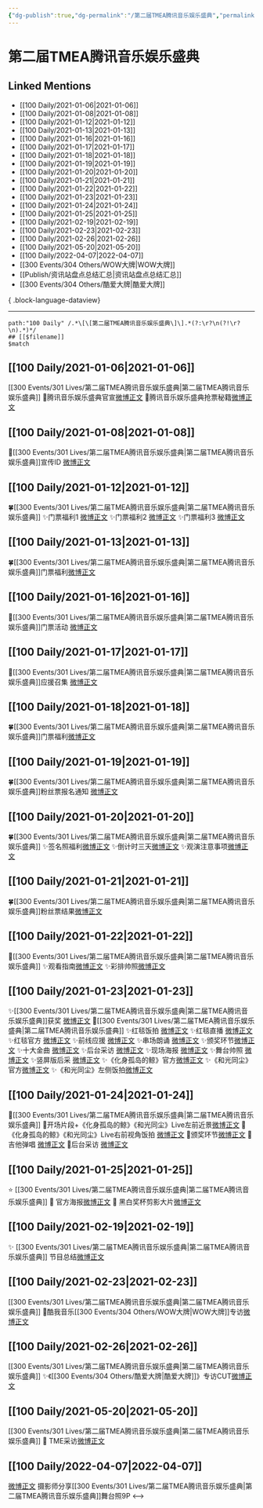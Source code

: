 ```yaml
---
{"dg-publish":true,"dg-permalink":"/第二届TMEA腾讯音乐娱乐盛典","permalink":"/第二届TMEA腾讯音乐娱乐盛典/","title":"2020 TMEA","tags":[null],"created":"2022-11-21T00:25:47.000+08:00","updated":"2023-04-10T16:30:49.000+08:00"}
---
```


# 第二届TMEA腾讯音乐娱乐盛典

## Linked Mentions
- [[100 Daily/2021-01-06\|2021-01-06]]
- [[100 Daily/2021-01-08\|2021-01-08]]
- [[100 Daily/2021-01-12\|2021-01-12]]
- [[100 Daily/2021-01-13\|2021-01-13]]
- [[100 Daily/2021-01-16\|2021-01-16]]
- [[100 Daily/2021-01-17\|2021-01-17]]
- [[100 Daily/2021-01-18\|2021-01-18]]
- [[100 Daily/2021-01-19\|2021-01-19]]
- [[100 Daily/2021-01-20\|2021-01-20]]
- [[100 Daily/2021-01-21\|2021-01-21]]
- [[100 Daily/2021-01-22\|2021-01-22]]
- [[100 Daily/2021-01-23\|2021-01-23]]
- [[100 Daily/2021-01-24\|2021-01-24]]
- [[100 Daily/2021-01-25\|2021-01-25]]
- [[100 Daily/2021-02-19\|2021-02-19]]
- [[100 Daily/2021-02-23\|2021-02-23]]
- [[100 Daily/2021-02-26\|2021-02-26]]
- [[100 Daily/2021-05-20\|2021-05-20]]
- [[100 Daily/2022-04-07\|2022-04-07]]
- [[300 Events/304 Others/WOW大牌\|WOW大牌]]
- [[Publish/资讯站盘点总结汇总\|资讯站盘点总结汇总]]
- [[300 Events/304 Others/酷爱大牌\|酷爱大牌]]

{ .block-language-dataview}

---

```expander
path:"100 Daily" /.*\[\[第二届TMEA腾讯音乐娱乐盛典\]\].*(?:\r?\n(?!\r?\n).*)*/
## [[$filename]]
$match
```
## [[100 Daily/2021-01-06\|2021-01-06]]
[[300 Events/301 Lives/第二届TMEA腾讯音乐娱乐盛典\|第二届TMEA腾讯音乐娱乐盛典]]
🧣腾讯音乐娱乐盛典官宣[微博正文](https://m.weibo.cn/6466290670/4590331746326612)
🧣腾讯音乐娱乐盛典抢票秘籍[微博正文](https://m.weibo.cn/6466290670/4590415913949970)
## [[100 Daily/2021-01-08\|2021-01-08]]
🌟[[300 Events/301 Lives/第二届TMEA腾讯音乐娱乐盛典\|第二届TMEA腾讯音乐娱乐盛典]]宣传ID [微博正文](https://m.weibo.cn/6466290670/4591100616258487)
## [[100 Daily/2021-01-12\|2021-01-12]]
🍀[[300 Events/301 Lives/第二届TMEA腾讯音乐娱乐盛典\|第二届TMEA腾讯音乐娱乐盛典]]
✨门票福利1 [微博正文](https://m.weibo.cn/6466290670/4592558724096521)
✨门票福利2 [微博正文](https://m.weibo.cn/6466290670/4592669144124419)
✨门票福利3 [微博正文](https://m.weibo.cn/6466290670/4592669752044006)
## [[100 Daily/2021-01-13\|2021-01-13]]
🍀[[300 Events/301 Lives/第二届TMEA腾讯音乐娱乐盛典\|第二届TMEA腾讯音乐娱乐盛典]]门票福利[微博正文](https://m.weibo.cn/6466290670/4592856193040899)
## [[100 Daily/2021-01-16\|2021-01-16]]
🌟[[300 Events/301 Lives/第二届TMEA腾讯音乐娱乐盛典\|第二届TMEA腾讯音乐娱乐盛典]]门票活动 [微博正文](https://m.weibo.cn/6466290670/4593938554163980)
## [[100 Daily/2021-01-17\|2021-01-17]]
🌟[[300 Events/301 Lives/第二届TMEA腾讯音乐娱乐盛典\|第二届TMEA腾讯音乐娱乐盛典]]应援召集 [微博正文](https://m.weibo.cn/6466290670/4594480130299881)

## [[100 Daily/2021-01-18\|2021-01-18]]
🍀[[300 Events/301 Lives/第二届TMEA腾讯音乐娱乐盛典\|第二届TMEA腾讯音乐娱乐盛典]]门票福利[微博正文](https://m.weibo.cn/6466290670/4594811971572376)
## [[100 Daily/2021-01-19\|2021-01-19]]
🍀[[300 Events/301 Lives/第二届TMEA腾讯音乐娱乐盛典\|第二届TMEA腾讯音乐娱乐盛典]]粉丝票报名通知 [微博正文](https://weibo.com/6466290670/JDVcE3FfU)

## [[100 Daily/2021-01-20\|2021-01-20]]
🍀[[300 Events/301 Lives/第二届TMEA腾讯音乐娱乐盛典\|第二届TMEA腾讯音乐娱乐盛典]]
✨签名照福利[微博正文](https://m.weibo.cn/6466290670/4595516191802597)
✨倒计时三天[微博正文](https://m.weibo.cn/6466290670/4595483198369067)
✨观演注意事项[微博正文](https://m.weibo.cn/6466290670/4595576597140694)
## [[100 Daily/2021-01-21\|2021-01-21]]
🍀[[300 Events/301 Lives/第二届TMEA腾讯音乐娱乐盛典\|第二届TMEA腾讯音乐娱乐盛典]]粉丝票结果[微博正文](https://m.weibo.cn/6466290670/4595950418926964)
## [[100 Daily/2021-01-22\|2021-01-22]]
💫[[300 Events/301 Lives/第二届TMEA腾讯音乐娱乐盛典\|第二届TMEA腾讯音乐娱乐盛典]]
✨观看指南[微博正文](https://m.weibo.cn/6466290670/4596273850877921)
✨彩排帅照[微博正文](https://m.weibo.cn/6466290670/4596292648964297)
## [[100 Daily/2021-01-23\|2021-01-23]]
✨[[300 Events/301 Lives/第二届TMEA腾讯音乐娱乐盛典\|第二届TMEA腾讯音乐娱乐盛典]]获奖 [微博正文](https://m.weibo.cn/6466290670/4596665884082681)
🌟[[300 Events/301 Lives/第二届TMEA腾讯音乐娱乐盛典\|第二届TMEA腾讯音乐娱乐盛典]]
✨红毯饭拍 [微博正文](https://m.weibo.cn/6466290670/4596571536624100)
✨红毯直播 [微博正文](https://m.weibo.cn/6466290670/4596574707524655)
✨红毯官方 [微博正文](https://m.weibo.cn/6466290670/4596580077015347)
✨前线应援 [微博正文](https://m.weibo.cn/6466290670/4596578575198176)
✨串场朗诵 [微博正文](https://m.weibo.cn/6466290670/4596613160906439)
✨颁奖环节[微博正文](https://m.weibo.cn/6466290670/4596655545130703)
✨十大金曲 [微博正文](https://m.weibo.cn/6466290670/4596660166461666)
✨后台采访 [微博正文](https://m.weibo.cn/6466290670/4596658241286935)
✨现场海报 [微博正文](https://m.weibo.cn/6466290670/4596662028730774)
✨舞台帅照 [微博正文](https://m.weibo.cn/6466290670/4596696740539083)
✨竖屏版后采 [微博正文](https://m.weibo.cn/6466290670/4596698174986972)
✨《化身孤岛的鲸》官方[微博正文](https://m.weibo.cn/6466290670/4596613563308768)
✨《和光同尘》官方[微博正文](https://m.weibo.cn/6466290670/4596616764596149)
✨《和光同尘》左侧饭拍[微博正文](https://m.weibo.cn/6466290670/4596648599095116)

## [[100 Daily/2021-01-24\|2021-01-24]]
🌟[[300 Events/301 Lives/第二届TMEA腾讯音乐娱乐盛典\|第二届TMEA腾讯音乐娱乐盛典]]
🌿开场片段+《化身孤岛的鲸》《和光同尘》Live左前近景[微博正文](https://m.weibo.cn/6466290670/4596825271044624)
🌿《化身孤岛的鲸》《和光同尘》Live右前视角饭拍 [微博正文](https://m.weibo.cn/6466290670/4597023183474015)
🌿颁奖环节[微博正文](https://m.weibo.cn/6466290670/4596836809580501)
🌿吉他弹唱 [微博正文](https://m.weibo.cn/6466290670/4596915029417314)
🌿后台采访 [微博正文](https://m.weibo.cn/6466290670/4596948893711450)
## [[100 Daily/2021-01-25\|2021-01-25]]
⭐ [[300 Events/301 Lives/第二届TMEA腾讯音乐娱乐盛典\|第二届TMEA腾讯音乐娱乐盛典]]
🎵 官方海报[微博正文](https://m.weibo.cn/6466290670/4597246475633104)
🎵 黑白奖杯剪影大片[微博正文](https://m.weibo.cn/6466290670/4597227102670292)
## [[100 Daily/2021-02-19\|2021-02-19]]
✨ [[300 Events/301 Lives/第二届TMEA腾讯音乐娱乐盛典\|第二届TMEA腾讯音乐娱乐盛典]] 节目总结[微博正文](https://m.weibo.cn/6466290670/4606351353061516)

## [[100 Daily/2021-02-23\|2021-02-23]]
[[300 Events/301 Lives/第二届TMEA腾讯音乐娱乐盛典\|第二届TMEA腾讯音乐娱乐盛典]]
🌟酷我音乐[[300 Events/304 Others/WOW大牌\|WOW大牌]]专访[微博正文](https://m.weibo.cn/6466290670/4607834765140790)
## [[100 Daily/2021-02-26\|2021-02-26]]
[[300 Events/301 Lives/第二届TMEA腾讯音乐娱乐盛典\|第二届TMEA腾讯音乐娱乐盛典]]
✨《[[300 Events/304 Others/酷爱大牌\|酷爱大牌]]》专访CUT[微博正文](https://m.weibo.cn/6466290670/4608840131154917)
## [[100 Daily/2021-05-20\|2021-05-20]]
[[300 Events/301 Lives/第二届TMEA腾讯音乐娱乐盛典\|第二届TMEA腾讯音乐娱乐盛典]]
💫 TME采访[微博正文](https://m.weibo.cn/6466290670/4638966835319987)
## [[100 Daily/2022-04-07\|2022-04-07]]
[微博正文](https://m.weibo.cn/3796099843/4755632101789285) 摄影师分享[[300 Events/301 Lives/第二届TMEA腾讯音乐娱乐盛典\|第二届TMEA腾讯音乐娱乐盛典]]舞台照9P
<-->

